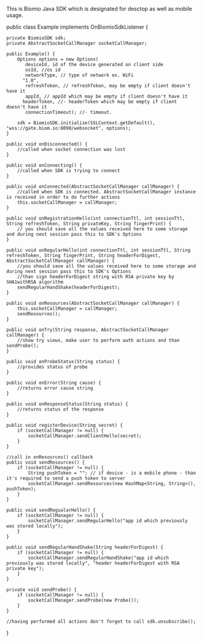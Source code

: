 This is Biomio Java SDK which is designated for desctop as well as mobile usage.

public class Example implements OnBiomioSdkListener {

    private BiomioSDK sdk;
    private AbstractSocketCallManager socketCallManager;

    public Example() {
        Options options = new Options(
           deviceId, id of the device generated on client side
           osId, //os id
           networkType, // type of network ex. WiFi
          "1.0",
           refreshToken, // refreshToken, may be empty if client doesn't have it
           appId, // appId which may be empty if client doesn't have it
          headerToken, //- headerToken which may be empty if client doesn't have it
           connectionTimeout); //- timeout.

        sdk = BiomioSDK.initialize(SSLContext.getDefault(), "wss://gate.biom.io:8090/websocket", options);
    }

    public void onDisconnected() {
        //called when socket connection was lost
    }

    public void onConnecting() {
        //called when SDK is trying to connect
    }

    public void onConnected(AbstractSocketCallManager callManager) {
        //called when SDK is connected. AbstractSocketCallManager instance is received in order to do further actions
        this.socketCallManager = callManager;
    }

    public void onRegistrationHello(int connectionTtl, int sessionTtl, String refreshToken, String privateKey, String fingerPrint) {
        // you should save all the values received here to some storage and during next session pass this to SDK's Options
    }

    public void onRegularHello(int connectionTtl, int sessionTtl, String refreshToken, String fingerPrint, String headerForDigest, AbstractSocketCallManager callManager) {
        //you should save all the values received here to some storage and during next session pass this to SDK's Options
        //than sign headerForDigest string with RSA private key by SHA1withRSA algorithm
        sendRegularHandShake(headerForDigest);
    }

    public void onResources(AbstractSocketCallManager callManager) {
        this.socketCallManager = callManager;
        sendResources();
    }

    public void onTry(String response, AbstractSocketCallManager callManager) {
        //show try views, make user to perform auth actions and than sendProbe();
    }

    public void onProbeStatus(String status) {
        //provides status of probe
    }

    public void onError(String cause) {
        //returns error cause string
    }

    public void onResponseStatus(String status) {
        //returns status of the response
    }

    public void registerDevice(String secret) {
        if (socketCallManager != null) {
            socketCallManager.sendClientHello(secret);
        }
    }

    //call in onResources() callback
    public void sendResources() {
        if (socketCallManager != null) {
            String pushToken = ""; // if device - is a mobile phone - than it's required to send a push token to server
            socketCallManager.sendResources(new HashMap<String, String>(), pushToken);
        }
    }

    public void sendRegualarHello() {
        if (socketCallManager != null) {
            socketCallManager.sendRegularHello("app id which previously was stored locally");
        }
    }

    public void sendRegularHandShake(String headerForDigest) {
        if (socketCallManager != null) {
            socketCallManager.sendRegularHandShake("app id which previously was stored locally", "header headerForDigest with RSA private key");
        }
    }

    private void sendProbe() {
        if (socketCallManager != null) {
            socketCallManager.sendProbe(new Probe());
        }
    }

    //having performed all actions don't forget to call sdk.unsubscribe();

}